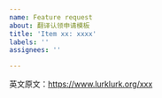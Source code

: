 ```yaml
---
name: Feature request
about: 翻译认领申请模板
title: 'Item xx: xxxx'
labels: ''
assignees: ''

---
```


英文原文：https://www.lurklurk.org/xxx
